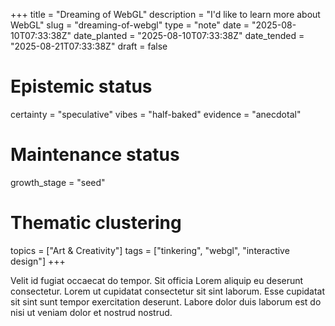 +++
title = "Dreaming of WebGL"
description = "I'd like to learn more about WebGL"
slug = "dreaming-of-webgl"
type = "note"
date = "2025-08-10T07:33:38Z"
date_planted = "2025-08-10T07:33:38Z"
date_tended = "2025-08-21T07:33:38Z"
draft = false
# Epistemic status
certainty = "speculative"
vibes = "half-baked"
evidence = "anecdotal"
# Maintenance status
growth_stage = "seed"
# Thematic clustering
topics = ["Art & Creativity"]
tags = ["tinkering", "webgl", "interactive design"]
+++

Velit id fugiat occaecat do tempor. Sit officia Lorem aliquip eu deserunt consectetur. Lorem ut cupidatat consectetur sit sint laborum. Esse cupidatat sit sint sunt tempor exercitation deserunt. Labore dolor duis laborum est do nisi ut veniam dolor et nostrud nostrud.
